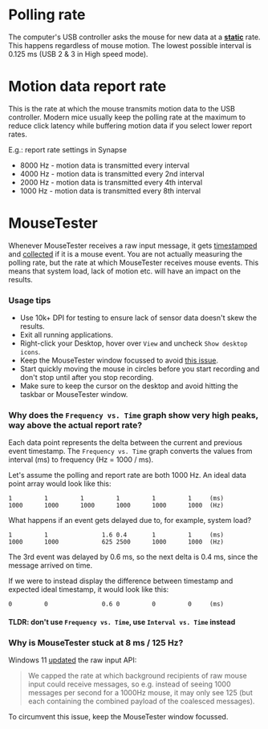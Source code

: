 # Polling rate

The computer's USB controller asks the mouse for new data at a <ins>**static**</ins> rate. This happens regardless of mouse motion. The lowest possible interval is 0.125 ms (USB 2 & 3 in High speed mode).

# Motion data report rate

This is the rate at which the mouse transmits motion data to the USB controller. Modern mice usually keep the polling rate at the maximum to reduce click latency while buffering motion data if you select lower report rates.

E.g.: report rate settings in Synapse

- 8000 Hz - motion data is transmitted every interval
- 4000 Hz - motion data is transmitted every 2nd interval
- 2000 Hz - motion data is transmitted every 4th interval
- 1000 Hz - motion data is transmitted every 8th interval

# MouseTester

Whenever MouseTester receives a raw input message, it gets [timestamped](https://github.com/amitxv/MouseTester/blob/904db7bcaca57a9bef578d04c41d2d32abad9dc4/MouseTester/MouseTester/Form1.cs#L80) and [collected](https://github.com/amitxv/MouseTester/blob/904db7bcaca57a9bef578d04c41d2d32abad9dc4/MouseTester/MouseTester/Form1.cs#L90) if it is a mouse event. You are not actually measuring the polling rate, but the rate at which MouseTester receives mouse events. This means that system load, lack of motion etc. will have an impact on the results.

### Usage tips

- Use 10k+ DPI for testing to ensure lack of sensor data doesn't skew the results.
- Exit all running applications.
- Right-click your Desktop, hover over `View` and uncheck `Show desktop icons`.
- Keep the MouseTester window focussed to avoid [this issue](#why-is-mousetester-stuck-at-8-ms--125-hz).
- Start quickly moving the mouse in circles before you start recording and don't stop until after you stop recording.
- Make sure to keep the cursor on the desktop and avoid hitting the taskbar or MouseTester window.

### Why does the `Frequency vs. Time` graph show very high peaks, way above the actual report rate?

Each data point represents the delta between the current and previous event timestamp. The `Frequency vs. Time` graph converts the values from interval (ms) to frequency (Hz = 1000 / ms).

Let's assume the polling and report rate are both 1000 Hz. An ideal data point array would look like this:

```
1         1         1         1         1         1     (ms)
1000      1000      1000      1000      1000      1000  (Hz)
```

What happens if an event gets delayed due to, for example, system load?

```
1         1               1.6 0.4       1         1     (ms)
1000      1000            625 2500      1000      1000  (Hz)
```

The 3rd event was delayed by 0.6 ms, so the next delta is 0.4 ms, since the message arrived on time.

If we were to instead display the difference between timestamp and expected ideal timestamp, it would look like this:

```
0         0               0.6 0         0         0     (ms)
```

#### TLDR: don't use `Frequency vs. Time`, use `Interval vs. Time` instead

### Why is MouseTester stuck at 8 ms / 125 Hz?

Windows 11 [updated](https://reddit.com/r/Windows11/comments/109ca82/call_to_action_can_you_see_if_fps_drops_in_games/) the raw input API:

> We capped the rate at which background recipients of raw mouse input could receive messages, so e.g. instead of seeing 1000 messages per second for a 1000Hz mouse, it may only see 125 (but each containing the combined payload of the coalesced messages).

To circumvent this issue, keep the MouseTester window focussed.
